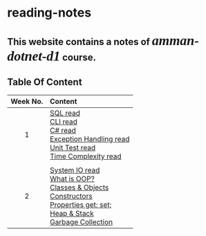 # reading-notes

## This website contains a notes of *<span style="font-family:Papyrus; font-size:1.5em">amman-dotnet-d1</span>* course.


## Table Of Content

| Week No. | Content |
| :---:    | :---    |
| 1        | [SQL read](week1/SQL.md) <br> [CLI read](week1/CLI.md) <br> [C# read](week1/CSharp.md) <br>[Exception Handling read](week1/ExceptionHandling.md) <br>[Unit Test read](week1/UnitTest.md) <br>[Time Complexity read](week1/Complexity.md)|
|       |        |
| 2     | [System IO read](week2/SystemIO.md) <br> [What is OOP?](week2/OOP//OOP.md) <br> [Classes & Objects](week2/OOP/ClassesObjects.md) <br> [Constructors](week2/OOP/Constructors.md) <br> [Properties get; set;](week2/Properties.md) <br> [Heap & Stack](week2/HeapStack.md) <br> [Garbage Collection](week2/GarbageCollection.md)|